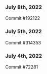 ### July 8th, 2022

Commit #192122

### July 5th, 2022

Commit #314353


### July 4th, 2022

Commit #72281
